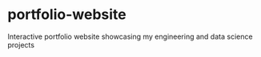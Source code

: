 # portfolio-website
Interactive portfolio website showcasing my engineering and data science projects
